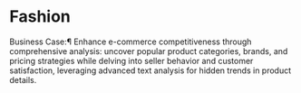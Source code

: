 # Fashion
Business Case:¶ Enhance e-commerce competitiveness through comprehensive analysis: uncover popular product categories, brands, and pricing strategies while delving into seller behavior and customer satisfaction, leveraging advanced text analysis for hidden trends in product details. 

